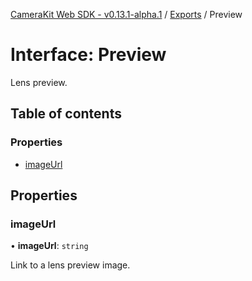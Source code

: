 [CameraKit Web SDK - v0.13.1-alpha.1](../README.md) / [Exports](../modules.md) / Preview

# Interface: Preview

Lens preview.

## Table of contents

### Properties

- [imageUrl](Preview.md#imageurl)

## Properties

### imageUrl

• **imageUrl**: `string`

Link to a lens preview image.
